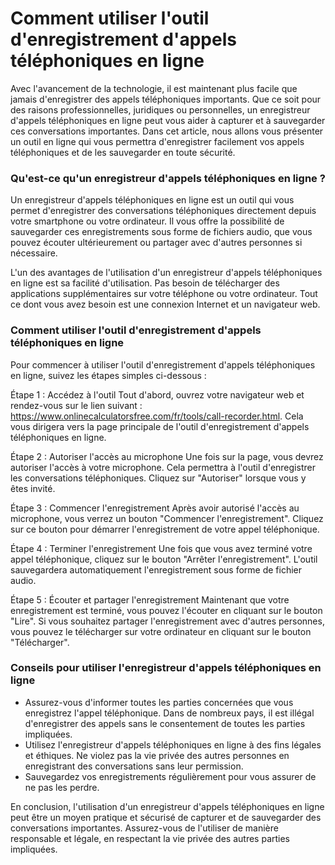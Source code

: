 Comment utiliser l'outil d'enregistrement d'appels téléphoniques en ligne
=========================================================================

Avec l'avancement de la technologie, il est maintenant plus facile que jamais d'enregistrer des appels téléphoniques importants. Que ce soit pour des raisons professionnelles, juridiques ou personnelles, un enregistreur d'appels téléphoniques en ligne peut vous aider à capturer et à sauvegarder ces conversations importantes. Dans cet article, nous allons vous présenter un outil en ligne qui vous permettra d'enregistrer facilement vos appels téléphoniques et de les sauvegarder en toute sécurité.

### Qu'est-ce qu'un enregistreur d'appels téléphoniques en ligne ?

Un enregistreur d'appels téléphoniques en ligne est un outil qui vous permet d'enregistrer des conversations téléphoniques directement depuis votre smartphone ou votre ordinateur. Il vous offre la possibilité de sauvegarder ces enregistrements sous forme de fichiers audio, que vous pouvez écouter ultérieurement ou partager avec d'autres personnes si nécessaire.

L'un des avantages de l'utilisation d'un enregistreur d'appels téléphoniques en ligne est sa facilité d'utilisation. Pas besoin de télécharger des applications supplémentaires sur votre téléphone ou votre ordinateur. Tout ce dont vous avez besoin est une connexion Internet et un navigateur web.

### Comment utiliser l'outil d'enregistrement d'appels téléphoniques en ligne

Pour commencer à utiliser l'outil d'enregistrement d'appels téléphoniques en ligne, suivez les étapes simples ci-dessous :

Étape 1 : Accédez à l'outil Tout d'abord, ouvrez votre navigateur web et rendez-vous sur le lien suivant : <https://www.onlinecalculatorsfree.com/fr/tools/call-recorder.html>. Cela vous dirigera vers la page principale de l'outil d'enregistrement d'appels téléphoniques en ligne.

Étape 2 : Autoriser l'accès au microphone Une fois sur la page, vous devrez autoriser l'accès à votre microphone. Cela permettra à l'outil d'enregistrer les conversations téléphoniques. Cliquez sur "Autoriser" lorsque vous y êtes invité.

Étape 3 : Commencer l'enregistrement Après avoir autorisé l'accès au microphone, vous verrez un bouton "Commencer l'enregistrement". Cliquez sur ce bouton pour démarrer l'enregistrement de votre appel téléphonique.

Étape 4 : Terminer l'enregistrement Une fois que vous avez terminé votre appel téléphonique, cliquez sur le bouton "Arrêter l'enregistrement". L'outil sauvegardera automatiquement l'enregistrement sous forme de fichier audio.

Étape 5 : Écouter et partager l'enregistrement Maintenant que votre enregistrement est terminé, vous pouvez l'écouter en cliquant sur le bouton "Lire". Si vous souhaitez partager l'enregistrement avec d'autres personnes, vous pouvez le télécharger sur votre ordinateur en cliquant sur le bouton "Télécharger".

### Conseils pour utiliser l'enregistreur d'appels téléphoniques en ligne

- Assurez-vous d'informer toutes les parties concernées que vous enregistrez l'appel téléphonique. Dans de nombreux pays, il est illégal d'enregistrer des appels sans le consentement de toutes les parties impliquées.
- Utilisez l'enregistreur d'appels téléphoniques en ligne à des fins légales et éthiques. Ne violez pas la vie privée des autres personnes en enregistrant des conversations sans leur permission.
- Sauvegardez vos enregistrements régulièrement pour vous assurer de ne pas les perdre.

En conclusion, l'utilisation d'un enregistreur d'appels téléphoniques en ligne peut être un moyen pratique et sécurisé de capturer et de sauvegarder des conversations importantes. Assurez-vous de l'utiliser de manière responsable et légale, en respectant la vie privée des autres parties impliquées.